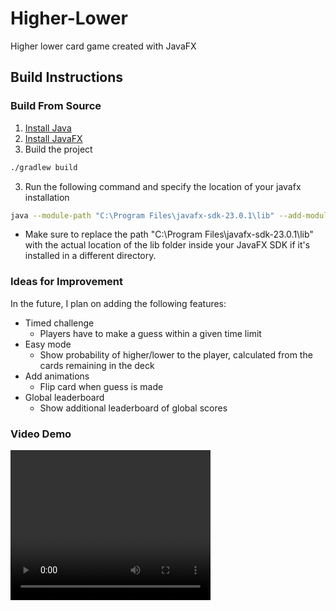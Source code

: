 # Higher-Lower

Higher lower card game created with JavaFX

## Build Instructions

### Build From Source

1. [Install Java](https://www.java.com/download/ie_manual.jsp)
2. [Install JavaFX](https://gluonhq.com/products/javafx/)
3. Build the project

```bash
./gradlew build
```

3. Run the following command and specify the location of your javafx installation

```bash
java --module-path "C:\Program Files\javafx-sdk-23.0.1\lib" --add-modules javafx.controls,javafx.fxml -jar .\build\libs\HigherLower-1.0-SNAPSHOT.jar
```

- Make sure to replace the path "C:\Program Files\javafx-sdk-23.0.1\lib" with the actual location of the lib folder inside your JavaFX SDK if it's installed in a different directory.

### Ideas for Improvement

In the future, I plan on adding the following features:

- Timed challenge
  - Players have to make a guess within a given time limit
- Easy mode
  - Show probability of higher/lower to the player, calculated from the cards remaining in the deck
- Add animations
  - Flip card when guess is made
- Global leaderboard
  - Show additional leaderboard of global scores

### Video Demo

<video width="320" height="240" controls>
  <source src="/resources/Demo_Video.mp4" type="video/mp4">
</video>

